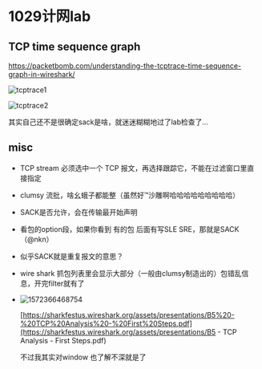 # 1029计网lab

## TCP time sequence graph

https://packetbomb.com/understanding-the-tcptrace-time-sequence-graph-in-wireshark/

![tcptrace1](http://packetbomb.com/wp-content/uploads/2014/06/tcptrace1.png)

![tcptrace2](http://packetbomb.com/wp-content/uploads/2014/06/tcptrace2.png)

其实自己还不是很确定sack是啥，就迷迷糊糊地过了lab检查了...

## misc

-   TCP stream 必须选中一个 TCP 报文，再选择跟踪它，不能在过滤窗口里直接指定

-   clumsy 流批，啥幺蛾子都能整（虽然好™沙雕啊哈哈哈哈哈哈哈哈哈）

-   SACK是否允许，会在传输最开始声明

-   看包的option段，如果你看到 有的包 后面有写SLE SRE，那就是SACK （@nkn）

-   似乎SACK就是重复报文的意思？

-   wire shark 抓包列表里会显示大部分（一般由clumsy制造出的）包错乱信息，开完filter就有了

-   ![1572366468754](C:\Users\17000\AppData\Roaming\Typora\typora-user-images\1572366468754.png)

    [https://sharkfestus.wireshark.org/assets/presentations/B5%20-%20TCP%20Analysis%20-%20First%20Steps.pdf](https://sharkfestus.wireshark.org/assets/presentations/B5 - TCP Analysis - First Steps.pdf)

    不过我其实对window 也了解不深就是了

    

